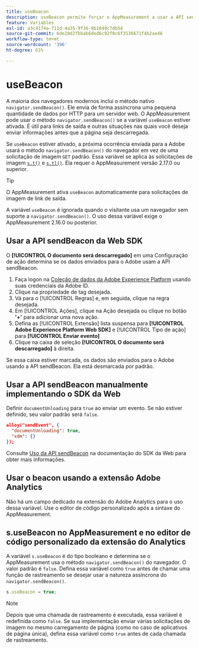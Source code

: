 ```yaml
---
title: useBeacon
description: useBeacon permite forçar o AppMeasurement a usar a API sendBeacon dos navegadores
feature: Variables
exl-id: a3c4174a-711d-4a35-9f36-9b1049c7db54
source-git-commit: 6de20d2fbbab6ded6c92f0c6f3536671f4b2ae46
workflow-type: tm+mt
source-wordcount: '396'
ht-degree: 61%

---
```


# useBeacon

A maioria dos navegadores modernos inclui o método nativo `navigator.sendBeacon()`. Ele envia de forma assíncrona uma pequena quantidade de dados por HTTP para um servidor web. O AppMeasurement pode usar o método `navigator.sendBeacon()` se a variável `useBeacon` estiver ativada. É útil para links de saída e outras situações nas quais você deseja enviar informações antes que a página seja descarregada.

Se `useBeacon` estiver ativado, a próxima ocorrência enviada para a Adobe usará o método `navigator.sendBeacon()` do navegador em vez de uma solicitação de imagem `GET` padrão. Essa variável se aplica às solicitações de imagem [`s.t()`](../functions/t-method.md) e [`s.tl()`](../functions/tl-method.md). Ela requer o AppMeasurement versão 2.17.0 ou superior.

>[!TIP]
>
>O AppMeasurement ativa `useBeacon` automaticamente para solicitações de imagem de link de saída.

A variável `useBeacon` é ignorada quando o visitante usa um navegador sem suporte a `navigator.sendBeacon()`. O uso dessa variável exige o AppMeasurement 2.16.0 ou posterior.

## Usar a API sendBeacon da Web SDK

O **[!UICONTROL O documento será descarregado]** em uma Configuração de ação determina se os dados enviados para o Adobe usam a API sendBeacon.

1. Faça logon na [Coleção de dados da Adobe Experience Platform](https://experience.adobe.com/data-collection) usando suas credenciais da Adobe ID.
1. Clique na propriedade de tag desejada.
1. Vá para o [!UICONTROL Regras] e, em seguida, clique na regra desejada.
1. Em [!UICONTROL Ações], clique na Ação desejada ou clique no botão **&#39;+&#39;** para adicionar uma nova ação.
1. Defina as [!UICONTROL Extensão] lista suspensa para **[!UICONTROL Adobe Experience Platform Web SDK]** e [!UICONTROL Tipo de ação] para **[!UICONTROL Enviar evento]**
1. Clique na caixa de seleção **[!UICONTROL O documento será descarregado]** à direita.

Se essa caixa estiver marcada, os dados são enviados para o Adobe usando a API sendBeacon. Ela está desmarcada por padrão.

## Usar a API sendBeacon manualmente implementando o SDK da Web

Definir `documentUnloading` para `true` ao enviar um evento. Se não estiver definido, seu valor padrão será `false`.

```json
alloy("sendEvent", {
  "documentUnloading": true,
  "xdm": {}
});
```

Consulte [Uso da API sendBeacon](https://experienceleague.adobe.com/docs/experience-platform/edge/fundamentals/tracking-events.html#using-the-sendbeacon-api) na documentação do SDK da Web para obter mais informações.

## Usar o beacon usando a extensão Adobe Analytics

Não há um campo dedicado na extensão do Adobe Analytics para o uso dessa variável. Use o editor de código personalizado após a sintaxe do AppMeasurement.

## s.useBeacon no AppMeasurement e no editor de código personalizado da extensão do Analytics

A variável `s.useBeacon` é do tipo booleano e determina se o AppMeasurement usa o método `navigator.sendBeacon()` do navegador. O valor padrão é `false`. Defina essa variável como `true` antes de chamar uma função de rastreamento se desejar usar a natureza assíncrona do `navigator.sendBeacon()`.

```js
s.useBeacon = true;
```

>[!NOTE]
>
>Depois que uma chamada de rastreamento é executada, essa variável é redefinida como `false`. Se sua implementação enviar várias solicitações de imagem no mesmo carregamento de página (como no caso de aplicativos de página única), defina essa variável como `true` antes de cada chamada de rastreamento.
